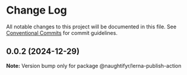 # Change Log

All notable changes to this project will be documented in this file.
See [Conventional Commits](https://conventionalcommits.org) for commit guidelines.

## 0.0.2 (2024-12-29)

**Note:** Version bump only for package @naughtifyr/lerna-publish-action
